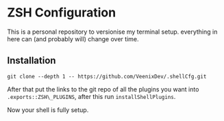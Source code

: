 # ZSH Configuration

This is a personal repository to versionise my terminal setup. everything in here can (and probably will) change over time.

## Installation

```
git clone --depth 1 -- https://github.com/VeenixDev/.shellCfg.git 
```

After that put the links to the git repo of all the plugins you want into `.exports::ZSH\_PLUGINS`, after this run `installShellPlugins`.

Now your shell is fully setup.
